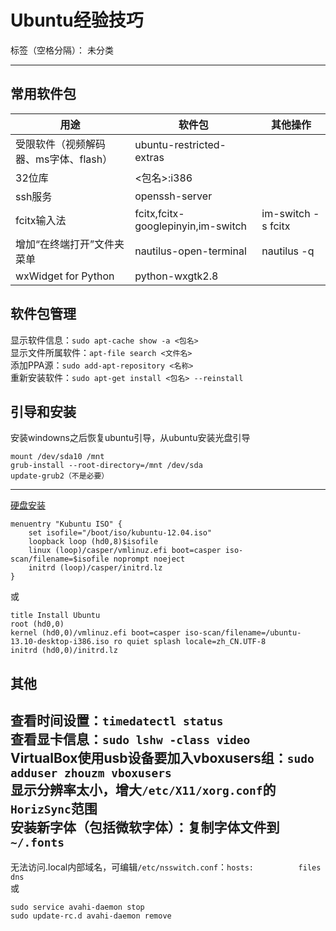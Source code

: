 # Ubuntu经验技巧

标签（空格分隔）： 未分类

---

## 常用软件包
|  用途                                 |        软件包                      | 其他操作            |
|---------                              |------------------                  |----------
|受限软件（视频解码器、ms字体、flash）  | ubuntu-restricted-extras           |
| 32位库                                | <包名>:i386                        |
| ssh服务                               | openssh-server                     |
| fcitx输入法                           | fcitx,fcitx-googlepinyin,im-switch | im-switch -s fcitx  |
| 增加“在终端打开”文件夹菜单            | nautilus-open-terminal             | nautilus -q         |
| wxWidget for Python                   | python-wxgtk2.8


## 软件包管理
显示软件信息：`sudo apt-cache show -a <包名>`  
显示文件所属软件：`apt-file search <文件名>`  
添加PPA源：`sudo add-apt-repository <名称>`  
重新安装软件：`sudo apt-get install <包名> --reinstall`  

## 引导和安装
安装windowns之后恢复ubuntu引导，从ubuntu安装光盘引导  
```
mount /dev/sda10 /mnt  
grub-install --root-directory=/mnt /dev/sda  
update-grub2（不是必要）  
```
---
[硬盘安装](http://askubuntu.com/questions/340156/install-ubuntu-from-iso-image-directly-from-hard-disk-of-a-system-running-linux)  
```
menuentry "Kubuntu ISO" {
    set isofile="/boot/iso/kubuntu-12.04.iso"  
    loopback loop (hd0,8)$isofile  
    linux (loop)/casper/vmlinuz.efi boot=casper iso-scan/filename=$isofile noprompt noeject  
    initrd (loop)/casper/initrd.lz  
}  
```
或  
```
title Install Ubuntu  
root (hd0,0)  
kernel (hd0,0)/vmlinuz.efi boot=casper iso-scan/filename=/ubuntu-13.10-desktop-i386.iso ro quiet splash locale=zh_CN.UTF-8  
initrd (hd0,0)/initrd.lz  
```

## 其他
查看时间设置：`timedatectl status`  
查看显卡信息：`sudo lshw -class video`  
VirtualBox使用usb设备要加入vboxusers组：`sudo adduser zhouzm vboxusers`  
显示分辨率太小，增大`/etc/X11/xorg.conf`的`HorizSync`范围  
安装新字体（包括微软字体）：复制字体文件到`~/.fonts`  
---
无法访问.local内部域名，可编辑`/etc/nsswitch.conf`：`hosts:          files dns`  
或
```
sudo service avahi-daemon stop
sudo update-rc.d avahi-daemon remove
```


